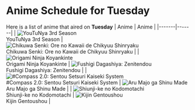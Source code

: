 # Anime Schedule for Tuesday
Here is a list of anime that aired on **Tuesday** 
| Anime | Anime |
|-------|-------|
| ![YouTuNya 3rd Season](https://cdn.myanimelist.net/images/anime/1832/150003.webp)<br>YouTuNya 3rd Season | ![Chikuwa Senki: Ore no Kawaii de Chikyuu Shinryaku](https://cdn.myanimelist.net/images/anime/1617/149999.webp)<br>Chikuwa Senki: Ore no Kawaii de Chikyuu Shinryaku |
| ![Origami Ninja Koyankinte](https://cdn.myanimelist.net/images/anime/1860/106477.webp)<br>Origami Ninja Koyankinte | ![Fushigi Dagashiya: Zenitendou](https://cdn.myanimelist.net/images/anime/1602/150098.webp)<br>Fushigi Dagashiya: Zenitendou |
| ![#Compass 2.0: Sentou Setsuri Kaiseki System](https://cdn.myanimelist.net/images/anime/1678/148543.webp)<br>#Compass 2.0: Sentou Setsuri Kaiseki System | ![Aru Majo ga Shinu Made](https://cdn.myanimelist.net/images/anime/1620/148221.webp)<br>Aru Majo ga Shinu Made |
| ![Shiunji-ke no Kodomotachi](https://cdn.myanimelist.net/images/anime/1955/148360.webp)<br>Shiunji-ke no Kodomotachi | ![Kijin Gentoushou](https://cdn.myanimelist.net/images/anime/1722/148906.webp)<br>Kijin Gentoushou |
